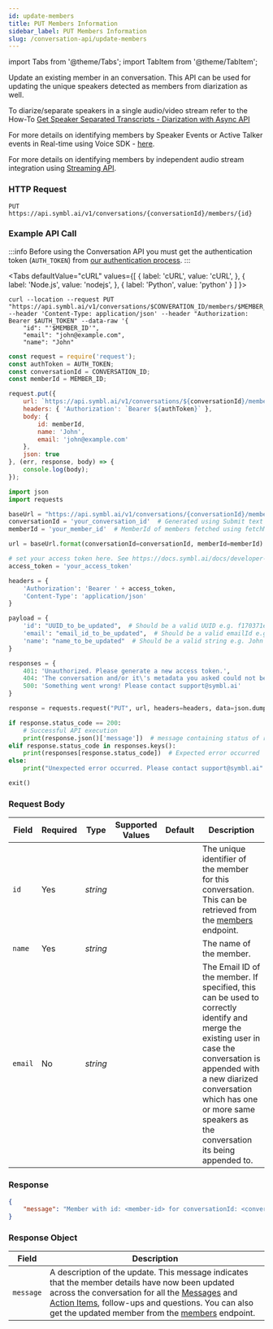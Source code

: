 ```yaml
---
id: update-members
title: PUT Members Information
sidebar_label: PUT Members Information
slug: /conversation-api/update-members
---
```


import Tabs from '@theme/Tabs';
import TabItem from '@theme/TabItem';


Update an existing member in an conversation. This API can be used for updating the unique speakers detected as members from diarization as well.

To diarize/separate speakers in a single audio/video stream refer to the How-To [Get Speaker Separated Transcripts - Diarization with Async API](/docs/async-api/tutorials/get-speaker-separation-audio-video)

For more details on identifying members by Speaker Events or Active Talker events in Real-time using Voice SDK - [here](/docs/javascript-sdk/tutorials/push-speakerevents-get-summary-url).

For more details on identifying members by independent audio stream integration using [Streaming API](/docs/streamingapi/overview/configuration).

### HTTP Request

`PUT https://api.symbl.ai/v1/conversations/{conversationId}/members/{id}`


### Example API Call

:::info
Before using the Conversation API you must get the authentication token (`AUTH_TOKEN`) from [our authentication process](/docs/developer-tools/authentication).
:::

<Tabs
  defaultValue="cURL"
  values={[
    { label: 'cURL', value: 'cURL', },
    { label: 'Node.js', value: 'nodejs', },
    { label: 'Python', value: 'python' }
  ]
}>
<TabItem value="cURL">

```shell
curl --location --request PUT "https://api.symbl.ai/v1/conversations/$CONVERATION_ID/members/$MEMBER_ID" --header 'Content-Type: application/json' --header "Authorization: Bearer $AUTH_TOKEN" --data-raw '{
    "id": "'$MEMBER_ID'",
    "email": "john@example.com",
    "name": "John"
```

</TabItem>

<TabItem value="nodejs">

```js
const request = require('request');
const authToken = AUTH_TOKEN;
const conversationId = CONVERSATION_ID;
const memberId = MEMBER_ID;

request.put({
    url: `https://api.symbl.ai/v1/conversations/${conversationId}/members/${memberId}`,
    headers: { 'Authorization': `Bearer ${authToken}` },
    body: {
        id: memberId,
        name: 'John',
        email: 'john@example.com'
    },
    json: true
}, (err, response, body) => {
    console.log(body);
});
```

</TabItem>
<TabItem value="python">

```py
import json
import requests

baseUrl = "https://api.symbl.ai/v1/conversations/{conversationId}/members/{memberId}"
conversationId = 'your_conversation_id'  # Generated using Submit text end point
memberId = 'your_member_id'  # MemberId of members fetched using fetchMember API

url = baseUrl.format(conversationId=conversationId, memberId=memberId)

# set your access token here. See https://docs.symbl.ai/docs/developer-tools/authentication
access_token = 'your_access_token'

headers = {
    'Authorization': 'Bearer ' + access_token,
    'Content-Type': 'application/json'
}

payload = {
    'id': "UUID_to_be_updated",  # Should be a valid UUID e.g. f170371e-d9db-4d55-9d49-a111a89cf078
    'email': "email_id_to_be_updated",  # Should be a valid emailId e.g. John@domain.com
    'name': "name_to_be_updated"  # Should be a valid string e.g. John
}

responses = {
    401: 'Unauthorized. Please generate a new access token.',
    404: 'The conversation and/or it\'s metadata you asked could not be found, please check the input provided',
    500: 'Something went wrong! Please contact support@symbl.ai'
}

response = requests.request("PUT", url, headers=headers, data=json.dumps(payload))

if response.status_code == 200:
    # Successful API execution
    print(response.json()['message'])  # message containing status of response
elif response.status_code in responses.keys():
    print(responses[response.status_code])  # Expected error occurred
else:
    print("Unexpected error occurred. Please contact support@symbl.ai" + ", Debug Message => " + str(response.text))

exit()
```

</TabItem>
</Tabs>

### Request Body
Field | Required | Type | Supported Values | Default | Description
----- | -------  | ---- | -------- | ------- | --------- |
```id``` | Yes | *string* | | | The unique identifier of the member for this conversation. This can be retrieved from the [members](members) endpoint.
```name``` | Yes | *string* | | | The name of the member.
```email``` | No | *string* | | | The Email ID of the member. If specified, this can be used to correctly identify and merge the existing user in case the conversation is appended with a new diarized conversation which has one or more same speakers as the conversation its being appended to.

### Response

```json
{
    "message": "Member with id: <member-id> for conversationId: <conversationId> updated successfully! The update should be reflected in all messages and insights along with this conversation"
}
```

### Response Object

Field  | Description
---------- | ------- |
```message``` | A description of the update. This message indicates that the member details have now been updated across the conversation for all the [Messages](messages) and [Action Items](/docs/concepts/action-items), follow-ups and questions. You can also get the updated member from the [members](members) endpoint.
